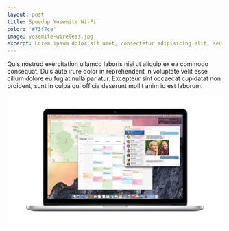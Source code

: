 ```yaml
---
layout: post
title: Speedup Yosemite Wi-Fi
color: '#73f7ce'
image: yosemite-wireless.jpg
excerpt: Lorem ipsum dolor sit amet, consectetur adipisicing elit, sed do eiusmod tempor incididunt ut labore et dolore magna aliqua. Ut enim ad minim veniam. Excepteur sint occaecat cupidatat non proident, sunt in culpa qui officia deserunt mollit anim id est laborum.
---
```


Quis nostrud exercitation ullamco laboris nisi ut aliquip ex ea commodo consequat. Duis aute irure dolor in reprehenderit in voluptate velit esse cillum dolore eu fugiat nulla pariatur. Excepteur sint occaecat cupidatat non proident, sunt in culpa qui officia deserunt mollit anim id est laborum.

[<img src="/images/yosemite-wireless.jpg" alt="{{title}}">](/images/yosemite-wireless.jpg)

